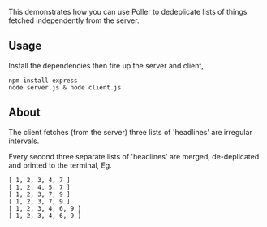 
This demonstrates how you can use Poller to dedeplicate lists of things
fetched independently from the server. 

## Usage

Install the dependencies then fire up the server and client,
    
    npm install express
    node server.js & node client.js

## About

The client fetches (from the server) three lists of 'headlines' are irregular
intervals.

Every second three separate lists of 'headlines' are merged, de-deplicated and
printed to the terminal, Eg. 

    [ 1, 2, 3, 4, 7 ]
    [ 1, 2, 4, 5, 7 ]
    [ 1, 2, 3, 7, 9 ]
    [ 1, 2, 3, 7, 9 ]
    [ 1, 2, 3, 4, 6, 9 ]
    [ 1, 2, 3, 4, 6, 9 ]

